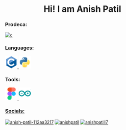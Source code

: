 <h1 align="center">Hi! I am Anish Patil</h1>
<h3 align="left">Prodeca:</h3>
<p align="left">
<a href="https://docs.google.com/forms/d/e/1FAIpQLScViGtTDj1XNABB5AwtJKSQY0RU7yx5XH1b6ISy-duH8HnhDg/viewform" target="_blank"> <img src="https://user-images.githubusercontent.com/83399506/176357810-61100f28-59e9-48db-9d9f-bc71d5eefa5c.png" alt="c" width="40" height="40"/> </a> 

<h3 align="left">Languages:</h3>
<p align="left">
<a href="https://www.cprogramming.com/" target="_blank"> <img src="https://raw.githubusercontent.com/devicons/devicon/master/icons/c/c-original.svg" alt="c" width="40" height="40"/> </a> 
<a href="https://www.python.org" target="_blank"> <img src="https://raw.githubusercontent.com/devicons/devicon/master/icons/python/python-original.svg" alt="python" width="40" height="40"/> </a> 
</p>

<h3 align="left">Tools:</h3>
<p align="left">
</a> <a href="https://www.figma.com/" target="_blank"> <img src="https://raw.githubusercontent.com/devicons/devicon/master/icons/figma/figma-original.svg" alt="figma" width="40" height="40"/>
</a> <a href="https://www.arduino.cc/" target="_blank"> <img src="https://raw.githubusercontent.com/devicons/devicon/master/icons/arduino/arduino-original.svg" alt="arduino" width="40" height="40"/>
</p>

<h3 align="left">Socials:</h3>
<p align="left">
</a> <a href="https://linkedin.com/in/anish-patil-112aa3217" target="blank"><img align="center" src="https://raw.githubusercontent.com/rahuldkjain/github-profile-readme-generator/master/src/images/icons/Social/linked-in-alt.svg" alt="anish-patil-112aa3217" height="30" width="40" /></a>
</a> <a href="https://kaggle.com/anishpatil" target="blank"><img align="center" src="https://raw.githubusercontent.com/rahuldkjain/github-profile-readme-generator/master/src/images/icons/Social/kaggle.svg" alt="anishpatil" height="30" width="40" /></a>
</a> <a href="https://instagram.com/anishpatill7" target="blank"><img align="center" src="https://raw.githubusercontent.com/rahuldkjain/github-profile-readme-generator/master/src/images/icons/Social/instagram.svg" alt="anishpatill7" height="30" width="40" /></a>
</p>

